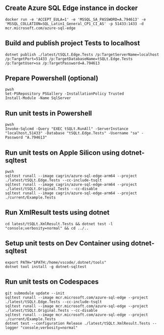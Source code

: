 ## Create Azure SQL Edge instance in docker
```
docker run -e 'ACCEPT_EULA=1' -e 'MSSQL_SA_PASSWORD=A.794613' -e 'MSSQL_COLLATION=SQL_Latin1_General_CP1_CI_AS' -p 51433:1433 -d mcr.microsoft.com/azure-sql-edge
```

## Build and publish project Tests to localhost
```
dotnet publish ./latest/tSQLt.Edge.Tests /p:TargetServerName=localhost /p:TargetPort=51433 /p:TargetDatabaseName=tSQLt.Edge.Tests /p:TargetUser=sa /p:TargetPassword=A.794613
```

## Prepare Powershell (optional)
```
pwsh
Set-PSRepository PSGallery -InstallationPolicy Trusted
Install-Module -Name SqlServer
```

## Run unit tests in Powershell
```
pwsh
Invoke-Sqlcmd -Query "EXEC tSQLt.RunAll" -ServerInstance "localhost,51433" -Database "tSQLt.Edge.Tests" -Username "sa" -Password "A.794613"
```

## Run unit tests on Apple Silicon using dotnet-sqltest
```
pwsh
sqltest runall --image cagrin/azure-sql-edge-arm64 --project ./latest/tSQLt.Edge.Tests --cc-include-tsqlt
sqltest runall --image cagrin/azure-sql-edge-arm64 --project ./latest/tSQLt.Original.Tests --cc-disable
sqltest runall --image cagrin/azure-sql-edge-arm64 --project ./current/Example.Tests
```

## Run XmlResult tests using dotnet
```
cd latest/tSQLt.XmlResult.Tests && dotnet test -l "console;verbosity=normal" && cd ../..
```

## Setup unit tests on Dev Container using dotnet-sqltest
```
export PATH="$PATH:/home/vscode/.dotnet/tools"
dotnet tool install -g dotnet-sqltest
```

## Run unit tests on Codespaces
```
git submodule update --init
sqltest runall --image mcr.microsoft.com/azure-sql-edge --project ./latest/tSQLt.Edge.Tests --cc-include-tsqlt
sqltest runall --image mcr.microsoft.com/azure-sql-edge --project ./latest/tSQLt.Original.Tests --cc-disable
sqltest runall --image mcr.microsoft.com/azure-sql-edge --project ./current/Example.Tests
dotnet test --configuration Release ./latest/tSQLt.XmlResult.Tests --logger "console;verbosity=normal"
```